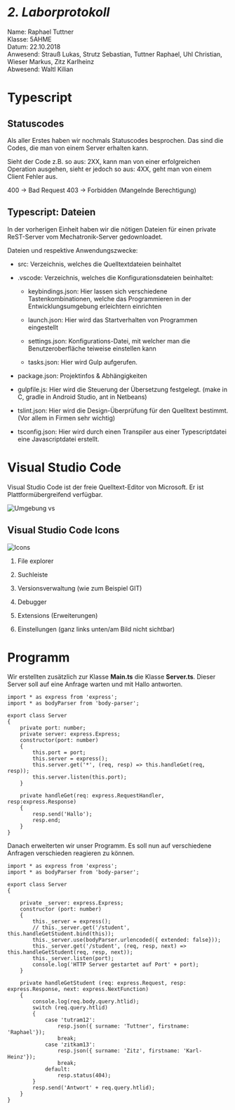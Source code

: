 # *2. Laborprotokoll*

  Name: Raphael Tuttner   
  Klasse: 5AHME   
  Datum: 22.10.2018   
  Anwesend: Strauß Lukas, Strutz Sebastian, Tuttner Raphael, Uhl Christian, Wieser Markus, Zitz Karlheinz    
  Abwesend: Waltl Kilian  
  
  # Typescript

## Statuscodes

Als aller Erstes haben wir nochmals Statuscodes besprochen. Das sind die Codes, die man von einem Server erhalten kann.

Sieht der Code z.B. so aus: 2XX, kann man von einer erfolgreichen Operation ausgehen, sieht er jedoch so aus: 4XX, geht man von einem Client Fehler aus.

400 -> Bad Request
403 -> Forbidden (Mangelnde Berechtigung)

## Typescript: Dateien

In der vorherigen Einheit haben wir die nötigen Dateien für einen private ReST-Server vom Mechatronik-Server gedownloadet.

Dateien und respektive Anwendungszwecke:

* src: Verzeichnis, welches die Quelltextdateien beinhaltet

* .vscode: Verzeichnis, welches die Konfigurationsdateien beinhaltet:

    * keybindings.json: Hier lassen sich verschiedene Tastenkombinationen, welche das Programmieren in der Entwicklungsumgebung erleichtern einrichten
    
    * launch.json: Hier wird das Startverhalten von Programmen eingestellt
    
    * settings.json:  Konfigurations-Datei, mit welcher man die Benutzeroberfläche teiweise einstellen kann 
    
    * tasks.json: Hier wird Gulp aufgerufen.
    
* package.json: Projektinfos & Abhängigkeiten

* gulpfile.js: Hier wird die Steuerung der Übersetzung festgelegt. (make in C, gradle in Android Studio, ant in Netbeans)

* tslint.json: Hier wird die Design-Überprüfung für den Quelltext bestimmt. (Vor allem in Firmen sehr wichtig)

* tsconfig.json:  Hier wird durch einen Transpiler aus einer Typescriptdatei eine Javascriptdatei erstellt.

# Visual Studio Code

Visual Studio Code ist der freie Quelltext-Editor von Microsoft. Er ist Plattformübergreifend verfügbar.

![Umgebung vs](https://github.com/HTLMechatronics/m14-la1-sx/blob/tutram12/tutram12/5AHME/umgebung_vs.png)  

## Visual Studio Code Icons

![Icons](https://github.com/HTLMechatronics/m14-la1-sx/blob/tutram12/tutram12/5AHME/Icons_num.png)

1. File explorer

2. Suchleiste

3. Versionsverwaltung (wie zum Beispiel GIT)

4. Debugger

5. Extensions (Erweiterungen)

6. Einstellungen (ganz links unten/am Bild nicht sichtbar)

# Programm
Wir erstellten zusätzlich zur Klasse **Main.ts** die Klasse **Server.ts**. Dieser Server soll auf eine Anfrage warten und mit Hallo antworten.

```  
import * as express from 'express';
import * as bodyParser from 'body-parser';

export class Server
{
    private port: number;
    private server: express.Express;
    constructor(port: number)
    {
        this.port = port;
        this.server = express();
        this.server.get('*', (req, resp) => this.handleGet(req, resp));
        this.server.listen(this.port);
    }
    
    private handleGet(req: express.RequestHandler, resp:express.Response)
    {
        resp.send('Hallo');
        resp.end;
    }
}
```  
Danach erweiterten wir unser Programm.
Es soll nun auf verschiedene Anfragen verschieden reagieren zu können.

```  
import * as express from 'express';
import * as bodyParser from 'body-parser';

export class Server
{

    private _server: express.Express;
    constructor (port: number)
    {
        this._server = express();
        // this._server.get('/student', this.handleGetStudent.bind(this));
        this._server.use(bodyParser.urlencoded({ extended: false}));
        this._server.get('/student', (req, resp, next) => this.handleGetStudent(req, resp, next)); 
        this._server.listen(port);
        console.log('HTTP Server gestartet auf Port' + port);
    }

    private handleGetStudent (req: express.Request, resp: express.Response, next: express.NextFunction) 
    {
        console.log(req.body.query.htlid);
        switch (req.query.htlid)
        {
            case 'tutram12':
                resp.json({ surname: 'Tuttner', firstname: 'Raphael'});
                break;
            case 'zitkam13':
                resp.json({ surname: 'Zitz', firstname: 'Karl-Heinz'});
                break;
            default:
                resp.status(404);
        }
        resp.send('Antwort' + req.query.htlid);
    }
}
```  
